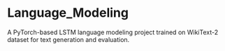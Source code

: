 # Language_Modeling
A PyTorch-based LSTM language modeling project trained on WikiText-2 dataset for text generation and evaluation.

